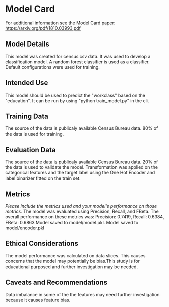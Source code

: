 # Model Card

For additional information see the Model Card paper: https://arxiv.org/pdf/1810.03993.pdf

## Model Details
This model was created for census.csv data. It was used to develop a classification model. A random forest classifier is used as a classifier. Default configurations were used for training.

## Intended Use
This model should be used to predict the "workclass" based on the "education". It can be run by using "python train_model.py" in the cli.

## Training Data
The source of the data is publicaly available Census Bureau data. 80% of the data is used for training. 

## Evaluation Data
The source of the data is publicaly available Census Bureau data. 20% of the data is used to validate the model. Transformation was applied on the categorical features and the target label using the One Hot Encoder and label binarizer fitted on the train set.

## Metrics
_Please include the metrics used and your model's performance on those metrics._
The model was evaluated using Precision, Recall, and FBeta. The overall performance on these metrics was:
    Precision: 0.7419, Recall:  0.6384, FBeta:  0.6863
Model saved to model/model.pkl. Model saved to model/encoder.pkl

## Ethical Considerations
The model performance was calculated on data slices. This causes concerns that the model may potentially be bias.This study is for educational purposed and further investigation may be needed.

## Caveats and Recommendations
Data imbalance in some of the the features may need further investigation because it causes feature bias.
